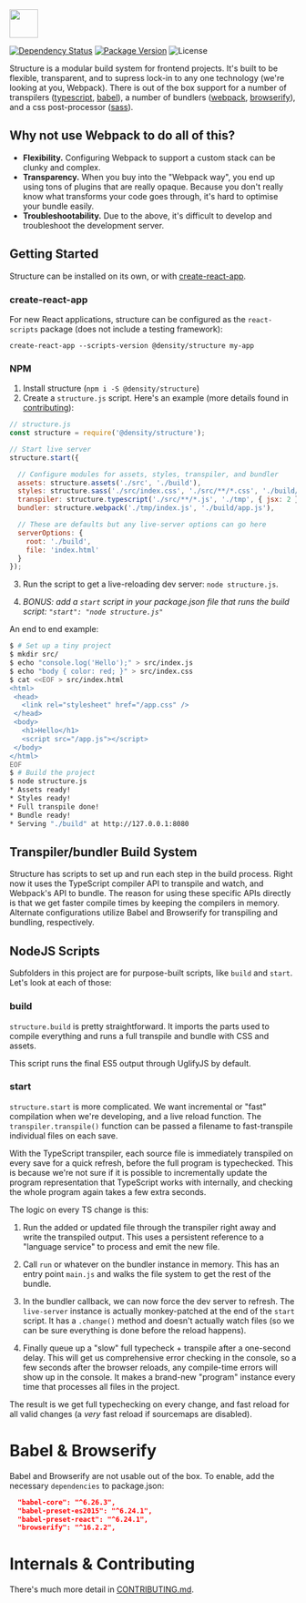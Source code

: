 <img src="https://cdn.rawgit.com/DensityCo/structure/trunk/logo.svg" height="50" />

<br />

[![Dependency Status](https://david-dm.org/densityco/structure.svg)](https://david-dm.org/densityco/structure)
[![Package Version](https://img.shields.io/npm/v/@density/structure.svg)](https://npmjs.com/@density/structure)
![License](https://img.shields.io/badge/License-MIT-green.svg)

Structure is a modular build system for frontend projects. It's built to be flexible, transparent, and to supress
lock-in to any one technology (we're looking at you, Webpack). There is out of the box support for a
number of transpilers ([typescript](https://www.typescriptlang.org/), [babel](https://babeljs.io)),
a number of bundlers ([webpack](https://webpack.github.io/), [browserify](http://browserify.org/)),
and a css post-processor ([sass](https://sass-lang.com)).

## Why not use Webpack to do all of this?
- **Flexibility.** Configuring Webpack to support a custom stack can be clunky and complex.
- **Transparency.** When you buy into the "Webpack way", you end up using tons of plugins that are
  really opaque. Because you don't really know what transforms your code goes through, it's hard to
  optimise your bundle easily.
- **Troubleshootability.** Due to the above, it's difficult to develop and troubleshoot the development server.

## Getting Started

Structure can be installed on its own, or with [create-react-app](https://github.com/facebookincubator/create-react-app/).

### create-react-app

For new React applications, structure can be configured as the `react-scripts` package (does not include a testing framework):

    create-react-app --scripts-version @density/structure my-app

### NPM

1. Install structure (`npm i -S @density/structure`)
2. Create a `structure.js` script. Here's an example (more details found in [contributing](CONTRIBUTING.md)):

```javascript
// structure.js
const structure = require('@density/structure');

// Start live server
structure.start({

  // Configure modules for assets, styles, transpiler, and bundler
  assets: structure.assets('./src', './build'),
  styles: structure.sass('./src/index.css', './src/**/*.css', './build/app.css'),
  transpiler: structure.typescript('./src/**/*.js', './tmp', { jsx: 2 }),
  bundler: structure.webpack('./tmp/index.js', './build/app.js'),

  // These are defaults but any live-server options can go here
  serverOptions: {
    root: './build',
    file: 'index.html'
  }
});
```

3. Run the script to get a live-reloading dev server: `node structure.js`.

4. *BONUS: add a `start` script in your package.json file that runs the build script: `"start": "node structure.js"`*

An end to end example:

```sh
$ # Set up a tiny project
$ mkdir src/
$ echo "console.log('Hello');" > src/index.js
$ echo "body { color: red; }" > src/index.css
$ cat <<EOF > src/index.html
<html>
 <head>
   <link rel="stylesheet" href="/app.css" />
 </head>
 <body>
   <h1>Hello</h1>
   <script src="/app.js"></script>
 </body>
</html>
EOF
$ # Build the project
$ node structure.js
* Assets ready!
* Styles ready!
* Full transpile done!
* Bundle ready!
* Serving "./build" at http://127.0.0.1:8080
```

## Transpiler/bundler Build System
Structure has scripts to set up and run each step in the build process. Right now it uses the TypeScript compiler API to transpile and watch, and Webpack's API to bundle. The reason for using these specific APIs directly is that we get faster compile times by keeping the compilers in memory. Alternate configurations utilize Babel and Browserify for transpiling and bundling, respectively.

## NodeJS Scripts

Subfolders in this project are for purpose-built scripts, like `build` and `start`. Let's look at each of those:

### build

`structure.build` is pretty straightforward. It imports the parts used to compile everything and runs a full transpile and bundle with CSS and assets.

This script runs the final ES5 output through UglifyJS by default.

### start

`structure.start` is more complicated. We want incremental or "fast" compilation when we're developing, and a live reload function. The `transpiler.transpile()` function can be passed a filename to fast-transpile individual files on each save.

With the TypeScript transpiler, each source file is immediately transpiled on every save for a quick refresh, before the full program is typechecked. This is because we're not sure if it is possible to incrementally update the program representation that TypeScript works with internally, and checking the whole program again takes a few extra seconds.

The logic on every TS change is this:

1) Run the added or updated file through the transpiler right away and write the transpiled output. This uses a persistent reference to a "language service" to process and emit the new file.

2) Call `run` or whatever on the bundler instance in memory. This has an entry point `main.js` and walks the file system to get the rest of the bundle.

3) In the bundler callback, we can now force the dev server to refresh. The `live-server` instance is actually monkey-patched at the end of the `start` script. It has a `.change()` method and doesn't actually watch files (so we can be sure everything is done before the reload happens).

4) Finally queue up a "slow" full typecheck + transpile after a one-second delay. This will get us comprehensive error checking in the console, so a few seconds after the browser reloads, any compile-time errors will show up in the console. It makes a brand-new "program" instance every time that processes all files in the project.

The result is we get full typechecking on every change, and fast reload for all valid changes (a *very* fast reload if sourcemaps are disabled).

# Babel & Browserify
Babel and Browserify are not usable out of the box. To enable, add the necessary `dependencies` to package.json:
```json
  "babel-core": "^6.26.3",
  "babel-preset-es2015": "^6.24.1",
  "babel-preset-react": "^6.24.1",
  "browserify": "^16.2.2",
```

# Internals & Contributing
There's much more detail in [CONTRIBUTING.md](CONTRIBUTING.md).

